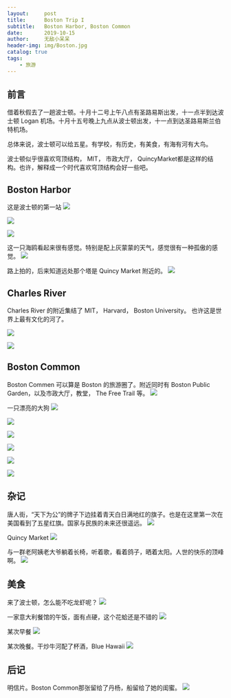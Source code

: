 ```yaml
---
layout:     post
title:      Boston Trip I
subtitle:   Boston Harbor, Boston Common
date:       2019-10-15
author:     无敌小呆呆
header-img: img/Boston.jpg
catalog: true
tags:
    - 旅游
---
```


## 前言

借着秋假去了一趟波士顿。十月十二号上午八点有圣路易斯出发，十一点半到达波士顿 Logan 机场。十月十五号晚上九点从波士顿出发，十一点到达圣路易斯兰伯特机场。

总体来说，波士顿可以给五星。有学校，有历史，有美食，有海有河有大鸟。

波士顿似乎很喜欢穹顶结构， MIT， 市政大厅， QuincyMarket都是这样的结构。也许，解释成一个时代喜欢穹顶结构会好一些吧。

## Boston Harbor

这是波士顿的第一站
![](https://github.com/cxjcxj186/MarkdownPhotos/raw/master/Res/Boston%202.jpg)


![](https://github.com/cxjcxj186/MarkdownPhotos/raw/master/Res/Boston%203.jpg)

![](https://github.com/cxjcxj186/MarkdownPhotos/raw/master/Res/Boston%205.jpg)

这一只海鸥看起来很有感觉。特别是配上灰蒙蒙的天气，感觉很有一种孤傲的感觉。
![](https://github.com/cxjcxj186/MarkdownPhotos/raw/master/Res/Boston%206.jpg)

路上拍的，后来知道远处那个塔是 Quincy Market 附近的。
![](https://github.com/cxjcxj186/MarkdownPhotos/raw/master/Res/Boston%204.jpg)

## Charles River

Charles River 的附近集结了 MIT， Harvard， Boston University。 也许这是世界上最有文化的河了。

![](https://github.com/cxjcxj186/MarkdownPhotos/raw/master/Res/Boston%207.jpg)


![](https://github.com/cxjcxj186/MarkdownPhotos/raw/master/Res/Boston%208.jpg)

## Boston Common

Boston Commen 可以算是 Boston 的旅游圈了。附近同时有 Boston Public Garden，以及市政大厅，教堂， The Free Trail 等。
![](https://github.com/cxjcxj186/MarkdownPhotos/raw/master/Res/Boston%201.jpg)

一只漂亮的大狗
![](https://github.com/cxjcxj186/MarkdownPhotos/raw/master/Res/Boston%2010.jpg)


![](https://github.com/cxjcxj186/MarkdownPhotos/raw/master/Res/Boston%2011.jpg)


![](https://github.com/cxjcxj186/MarkdownPhotos/raw/master/Res/Boston%2012.jpg)

![](https://github.com/cxjcxj186/MarkdownPhotos/raw/master/Res/Boston%2013.jpg)

![](https://github.com/cxjcxj186/MarkdownPhotos/raw/master/Res/Boston%2014.jpg)

![](https://github.com/cxjcxj186/MarkdownPhotos/raw/master/Res/Boston%2015.jpg)



## 杂记
唐人街，“天下为公”的牌子下边挂着青天白日满地红的旗子。也是在这里第一次在美国看到了五星红旗。国家与民族的未来还很遥远。
![](https://github.com/cxjcxj186/MarkdownPhotos/raw/master/Res/Boston%2017.jpg)

Quincy Market
![](https://github.com/cxjcxj186/MarkdownPhotos/raw/master/Res/Boston%2016.jpg)

与一群老阿姨老大爷躺着长椅，听着歌，看着鸽子，晒着太阳。人世的快乐的顶峰啊。
![](https://github.com/cxjcxj186/MarkdownPhotos/raw/master/Res/Boston%2018.jpg)

## 美食

来了波士顿，怎么能不吃龙虾呢？
![](https://github.com/cxjcxj186/MarkdownPhotos/raw/master/Res/Boston%2020.jpg)

一家意大利餐馆的午饭，面有点硬，这个花蛤还是不错的
![](https://github.com/cxjcxj186/MarkdownPhotos/raw/master/Res/Boston%2019.jpg)

某次早餐
![](https://github.com/cxjcxj186/MarkdownPhotos/raw/master/Res/Boston%2021.jpg)

某次晚餐。干炒牛河配了杯酒，Blue Hawaii
![](https://github.com/cxjcxj186/MarkdownPhotos/raw/master/Res/Boston%2022.jpg)

## 后记

明信片。Boston Common那张留给了丹杨，船留给了她的闺蜜。
![](https://github.com/cxjcxj186/MarkdownPhotos/raw/master/Res/Boston%2023.jpg)

